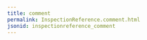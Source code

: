 ```yaml
---
title: comment
permalink: InspectionReference.comment.html
jsonid: inspectionreference_comment
---
```


